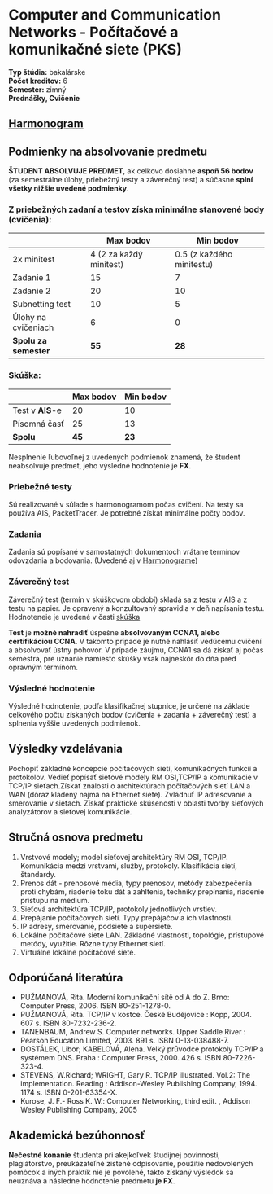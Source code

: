 # Computer and Communication Networks - Počítačové a komunikačné siete (PKS)
**Typ štúdia:** bakalárske  
**Počet kreditov:** 6  
**Semester:** zimný     
**Prednášky, Cvičenie**

## [Harmonogram](https://github.com/fiit-ba/pks-course/tree/main/202324/others/pks2324_harmonogram.pdf)

## Podmienky na absolvovanie predmetu
**ŠTUDENT ABSOLVUJE PREDMET**,  ak celkovo dosiahne **aspoň 56 bodov**  (za semestrálne úlohy, priebežný testy a záverečný test) a súčasne **splní všetky nižšie uvedené podmienky**. 

### Z priebežných zadaní a testov získa minimálne stanovené body (**cvičenia**):

<table>
<thead>
  <tr>
    <th></th>
    <th>Max bodov</th>
    <th>Min bodov</th>
  </tr>
</thead>
<tbody>
  <tr>
    <td>2x minitest</td>
    <td>4 (2 za každý minitest)</td>
    <td>0.5 (z každého minitestu)</td>
  </tr>
  <tr>
    <td>Zadanie 1</td>
    <td>15</td>
    <td>7</td>
  </tr>
  <tr>
    <td>Zadanie 2</td>
    <td>20</td>
    <td>10</td>
  </tr>
  <tr>
    <td>Subnetting test</td>
    <td>10</td>
    <td>5</td>
  </tr>
  <tr>
    <td>Úlohy na cvičeniach</td>
    <td>6</td>
    <td>0</td>
  </tr>
  <tr>
    <td><b>Spolu za semester</b></td>
    <td><b>55</b></td>
    <td><b>28</b></td>
  </tr>
</tbody>
</table>

### Skúška:
<table>
<thead>
  <tr>
    <th></th>
    <th>Max bodov</th>
    <th>Min bodov</th>
  </tr>
</thead>
<tbody>
  <tr>
    <td>Test v <b>AIS</b>-e</td>
    <td>20</td>
    <td>10</td>
  </tr>
  <tr>
    <td>Písomná časť</td>
    <td>25</td>
    <td>13</td>
  </tr>
 <tr>
    <td><b>Spolu</b></td>
    <td><b>45</b></td>
    <td><b>23</b></td>
  </tr>
</tbody>
</table>

Nesplnenie ľubovoľnej z uvedených podmienok znamená, že študent neabsolvuje predmet, jeho výsledné hodnotenie je **FX**.

### Priebežné testy
Sú realizované v súlade s harmonogramom počas cvičení. Na testy sa používa AIS, PacketTracer. Je potrebné získať minimálne počty bodov.

### Zadania
Zadania sú popísané v samostatných dokumentoch vrátane termínov odovzdania a bodovania. (Uvedené aj v [Harmonograme](https://github.com/fiit-ba/pks-course/tree/main/202324/others/pks2324_harmonogram.pdf))

### Záverečný test
Záverečný test (termín v skúškovom období) skladá sa z testu v AIS a z testu na papier. Je opravený a konzultovaný spravidla v deň napísania testu. Hodnoteneie je uvedené v časti [skúška](#skúška)

**Test** je **možné nahradiť** úspešne **absolvovaným CCNA1, alebo certifikáciou CCNA**. V takomto prípade je nutné nahlásiť vedúcemu cvičení a absolvovať ústny pohovor. V prípade záujmu, CCNA1 sa dá získať aj počas semestra, pre uznanie namiesto skúšky však najneskôr do dňa pred opravným termínom. 

### Výsledné hodnotenie
Výsledné hodnotenie, podľa klasifikačnej stupnice, je určené na základe celkového počtu získaných bodov (cvičenia + zadania + záverečný test) a splnenia vyššie uvedených podmienok.

## Výsledky vzdelávania
Pochopiť základné koncepcie počítačových sietí, komunikačných funkcií a protokolov. Vedieť popísať sieťové modely RM OSI,TCP/IP a komunikácie v TCP/IP sieťach.Získať znalosti o architektúrach počítačových sietí LAN a WAN (dôraz kladený najmä na Ethernet siete). Zvládnuť IP adresovanie a smerovanie v sieťach. Získať praktické skúsenosti v oblasti tvorby sieťových analyzátorov a sieťovej komunikácie.

## Stručná osnova predmetu
1. Vrstvové modely; model sieťovej architektúry RM OSI, TCP/IP. Komunikácia medzi vrstvami, služby, protokoly. Klasifikácia sietí, štandardy.
2. Prenos dát - prenosové média, typy prenosov, metódy zabezpečenia proti chybám, riadenie toku dát a zahltenia, techniky prepínania, riadenie prístupu na médium.
3. Sieťová architektúra TCP/IP, protokoly jednotlivých vrstiev.
4. Prepájanie počítačových sietí. Typy prepájačov a ich vlastnosti.
5. IP adresy, smerovanie, podsiete a supersiete.
6. Lokálne počítačové siete LAN. Základné vlastnosti, topológie, prístupové metódy, využitie. Rôzne typy Ethernet sietí.
7. Virtuálne lokálne počítačové siete.

## Odporúčaná literatúra
- PUŽMANOVÁ, Rita. Moderní komunikační sítě od A do Z. Brno: Computer Press, 2006. ISBN 80-251-1278-0.
- PUŽMANOVÁ, Rita. TCP/IP v kostce. České Budějovice : Kopp, 2004. 607 s. ISBN 80-7232-236-2.
- TANENBAUM, Andrew S. Computer networks. Upper Saddle River : Pearson Education Limited, 2003. 891 s. ISBN 0-13-038488-7.
- DOSTÁLEK, Libor; KABELOVÁ, Alena. Velký průvodce protokoly TCP/IP a systémem DNS. Praha : Computer Press, 2000. 426 s. ISBN 80-7226-323-4.
- STEVENS, W.Richard; WRIGHT, Gary R. TCP/IP illustrated. Vol.2: The implementation. Reading : Addison-Wesley Publishing Company, 1994. 1174 s. ISBN 0-201-63354-X.
- Kurose, J. F.- Ross K. W.: Computer Networking, third edit. , Addison Wesley Publishing Company, 2005

## Akademická bezúhonnosť
**Nečestné konanie** študenta pri akejkoľvek študijnej povinnosti, plagiátorstvo,
preukázateľné zistené odpisovanie, použitie nedovolených pomôcok a iných praktík nie
je povolené, takto získaný výsledok sa neuznáva a následne hodnotenie predmetu **je FX**. 
